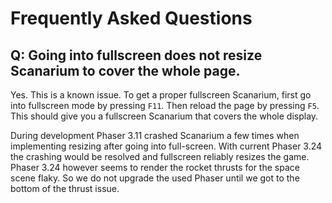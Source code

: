 # Frequently Asked Questions

## Q: Going into fullscreen does not resize Scanarium to cover the whole page.

Yes. This is a known issue. To get a proper fullscreen Scanarium, first go into
fullscreen mode by pressing `F11`. Then reload the page by pressing `F5`. This
should give you a fullscreen Scanarium that covers the whole display.

During development Phaser 3.11 crashed Scanarium a few times when implementing
resizing after going into full-screen. With current Phaser 3.24 the crashing
would be resolved and fullscreen reliably resizes the game. Phaser 3.24 however
seems to render the rocket thrusts for the space scene flaky. So we do not
upgrade the used Phaser until we got to the bottom of the thrust issue.
